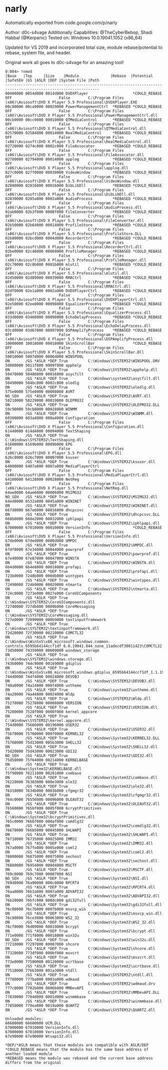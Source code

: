 # narly
Automatically exported from code.google.com/p/narly

Author: d0c-s4vage
Additionally Capabilities: @TheCyberBebop, Shadi Habbal (@Kerpanic)
Tested on: Windows 10.0.19041.1052 (x86_64)

Updated for VS 2019 and incorporated total size, module rebase/potential to rebase, system file, and header.

Original work all goes to d0c-s4vage for an amazing tool!

<pre><code>0:004> !nmod
|Base   |Top     |Size    |Module              |Rebase  |Potential    |SafeSEH |GS |ASLR |DEP |System File |Path
----------------------------------------------------------------------------------------------------------------
00400000 0054d000 0014d000 DVDXPlayer                    *COULD_REBASE OFF                     False        C:\Program Files (x86)\Aviosoft\DVD X Player 5.5 Professional\DVDXPlayer.EXE
00c80000 00ca9000 00029000 PowerManagementCtrl  *REBASED *COULD_REBASE OFF                     False        C:\Program Files (x86)\Aviosoft\DVD X Player 5.5 Professional\PowerManagementCtrl.dll
00cb0000 00cc0000 00010000 QTMediaControl       *REBASED *COULD_REBASE OFF                     False        C:\Program Files (x86)\Aviosoft\DVD X Player 5.5 Professional\QTMediaControl.dll
02570000 02584000 00014000 RealMediaControl     *REBASED *COULD_REBASE OFF                     False        C:\Program Files (x86)\Aviosoft\DVD X Player 5.5 Professional\RealMediaControl.dll
02720000 0274c000 0002c000 FileAssocator        *REBASED *COULD_REBASE OFF                     False        C:\Program Files (x86)\Aviosoft\DVD X Player 5.5 Professional\FileAssocator.dll
02780000 02794000 00014000 applog               *REBASED *COULD_REBASE OFF                     False        C:\Program Files (x86)\Aviosoft\DVD X Player 5.5 Professional\applog.dll
027c0000 027f0000 00030000 VideoWindow          *REBASED *COULD_REBASE OFF                     False        C:\Program Files (x86)\Aviosoft\DVD X Player 5.5 Professional\VideoWindow.dll
02800000 02816000 00016000 DibLibDll            *REBASED *COULD_REBASE OFF                     False        C:\Program Files (x86)\Aviosoft\DVD X Player 5.5 Professional\DibLibDll.dll
02830000 0285a000 0002a000 AudioProcess         *REBASED *COULD_REBASE OFF                     False        C:\Program Files (x86)\Aviosoft\DVD X Player 5.5 Professional\AudioProcess.dll
02ab0000 02b3f000 0008f000 FileConverter        *REBASED *COULD_REBASE OFF                     False        C:\Program Files (x86)\Aviosoft\DVD X Player 5.5 Professional\FileConverter.dll
02b50000 02b64000 00014000 ProfileStore         *REBASED *COULD_REBASE OFF                     False        C:\Program Files (x86)\Aviosoft\DVD X Player 5.5 Professional\ProfileStore.DLL
02b80000 02bcd000 0004d000 RecorderCtrl         *REBASED *COULD_REBASE OFF                     False        C:\Program Files (x86)\Aviosoft\DVD X Player 5.5 Professional\RecorderCtrl.dll
02be0000 02c48000 00068000 ProfileManager       *REBASED *COULD_REBASE OFF                     False        C:\Program Files (x86)\Aviosoft\DVD X Player 5.5 Professional\ProfileManager.dll
02c70000 02c8b000 0001b000 mlutil               *REBASED *COULD_REBASE OFF                     False        C:\Program Files (x86)\Aviosoft\DVD X Player 5.5 Professional\mlutil.dll
02d50000 02d89000 00039000 RMACtrl              *REBASED *COULD_REBASE OFF                     False        C:\Program Files (x86)\Aviosoft\DVD X Player 5.5 Professional\RMACtrl.dll
02df0000 02e1a000 0002a000 DVDXPlayerCtrl       *REBASED *COULD_REBASE OFF                     False        C:\Program Files (x86)\Aviosoft\DVD X Player 5.5 Professional\DVDXPlayerCtrl.dll
02e50000 02ee8000 00098000 EqualizerProcess     *REBASED *COULD_REBASE OFF                     False        C:\Program Files (x86)\Aviosoft\DVD X Player 5.5 Professional\EqualizerProcess.dll
033d0000 03468000 00098000 EchoDelayProcess     *REBASED *COULD_REBASE OFF                     False        C:\Program Files (x86)\Aviosoft\DVD X Player 5.5 Professional\EchoDelayProcess.dll
03cd0000 03d67000 00097000 DSPAmplifyProcess    *REBASED *COULD_REBASE OFF                     False        C:\Program Files (x86)\Aviosoft\DVD X Player 5.5 Professional\DSPAmplifyProcess.dll
10000000 10018000 00018000 SkinScrollBar                 *COULD_REBASE OFF                     False        C:\Program Files (x86)\Aviosoft\DVD X Player 5.5 Professional\SkinScrollBar.Dll
50010000 5007d000 0006d000 WINSPOOL                                    ON       /GS *ASLR *DEP True         C:\Windows\SYSTEM32\WINSPOOL.DRV
50080000 5011f000 0009f000 apphelp                                     ON       /GS *ASLR *DEP True         C:\Windows\SYSTEM32\apphelp.dll
50470000 50486000 00016000 asycfilt                                    ON       /GS *ASLR *DEP True         C:\Windows\system32\asycfilt.dll
50490000 504bc000 0002c000 oledlg                                      ON       /GS *ASLR *DEP True         C:\Windows\SYSTEM32\oledlg.dll
575e0000 575e8000 00008000 AVRT                                        NO_SEH   /GS *ASLR *DEP True         C:\Windows\SYSTEM32\AVRT.dll
58210000 58229000 00019000 OLEPRO32                                    ON       /GS *ASLR *DEP True         C:\Windows\SYSTEM32\OLEPRO32.DLL
59c90000 59cb8000 00028000 WINMM                                       ON       /GS *ASLR *DEP True         C:\Windows\SYSTEM32\WINMM.dll
60300000 603a4000 000a4000 Configuration                               OFF                     False        C:\Program Files (x86)\Aviosoft\DVD X Player 5.5 Professional\Configuration.dll
61440000 614d4000 00094000 TextShaping                                 ON       /GS *ASLR *DEP True         C:\Windows\SYSTEM32\TextShaping.dll
61600000 6169b000 0009b000 EPG                                         OFF                     False        C:\Program Files (x86)\Aviosoft\DVD X Player 5.5 Professional\EPG.dll
626c0000 626c7000 00007000 ksuser                                      ON       /GS *ASLR *DEP True         C:\Windows\SYSTEM32\ksuser.dll
64000000 6407a000 0007a000 MediaPlayerCtrl                             OFF                     False        C:\Program Files (x86)\Aviosoft\DVD X Player 5.5 Professional\MediaPlayerCtrl.dll
64100000 64128000 00028000 NetReg                                      OFF                     False        C:\Program Files (x86)\Aviosoft\DVD X Player 5.5 Professional\NetReg.dll
64ae0000 64ae6000 00006000 MSIMG32                                     NO_SEH   /GS *ASLR *DEP True         C:\Windows\SYSTEM32\MSIMG32.dll
64ed0000 6532a000 0045a000 WININET                                     ON       /GS *ASLR *DEP True         C:\Windows\SYSTEM32\WININET.dll
667d0000 667e6000 00016000 dhcpcsvc                                    ON       /GS *ASLR *DEP True         C:\Windows\SYSTEM32\dhcpcsvc.DLL
668b0000 668e2000 00032000 iphlpapi                                    ON       /GS *ASLR *DEP True         C:\Windows\SYSTEM32\iphlpapi.dll
67000000 67010000 00010000 VersionInfo                   *COULD_REBASE OFF                     False        C:\Program Files (x86)\Aviosoft\DVD X Player 5.5 Professional\VersionInfo.dll
67de0000 67ded000 0000d000 UMPDC                                       ON       /GS *ASLR *DEP True         C:\Windows\SYSTEM32\UMPDC.dll
67df0000 67e34000 00044000 powrprof                                    ON       /GS *ASLR *DEP True         C:\Windows\SYSTEM32\powrprof.dll
67e40000 67e87000 00047000 WINSTA                                      ON       /GS *ASLR *DEP True         C:\Windows\SYSTEM32\WINSTA.dll
6b4d0000 6b4e8000 00018000 profapi                                     ON       /GS *ASLR *DEP True         C:\Windows\SYSTEM32\profapi.dll
723b0000 7248b000 000db000 wintypes                                    ON       /GS *ASLR *DEP True         C:\Windows\SYSTEM32\wintypes.dll
72490000 724b9000 00029000 ntmarta                                     ON       /GS *ASLR *DEP True         C:\Windows\SYSTEM32\ntmarta.dll
724c0000 7273e000 0027e000 CoreUIComponents                            ON       /GS *ASLR *DEP True         C:\Windows\SYSTEM32\CoreUIComponents.dll
72740000 727db000 0009b000 CoreMessaging                               ON       /GS *ASLR *DEP True         C:\Windows\SYSTEM32\CoreMessaging.dll
727e0000 72899000 000b9000 textinputframework                          ON       /GS *ASLR *DEP True         C:\Windows\SYSTEM32\textinputframework.dll
72d20000 72f30000 00210000 COMCTL32                                    ON       /GS *ASLR *DEP True         C:\Windows\WinSxS\x86_microsoft.windows.common-controls_6595b64144ccf1df_6.0.19041.844_none_11adecdf30011423\COMCTL32.dll
73d50000 74359000 00609000 windows_storage                             ON       /GS *ASLR *DEP True         C:\Windows\SYSTEM32\windows.storage.dll
74360000 744c9000 00169000 gdiplus                                     ON       /GS *ASLR *DEP True         C:\Windows\WinSxS\x86_microsoft.windows.gdiplus_6595b64144ccf1df_1.1.19041.1023_none_d94e0b13e107593b\gdiplus.dll
744d0000 744f4000 00024000 DEVOBJ                                      ON       /GS *ASLR *DEP True         C:\Windows\SYSTEM32\DEVOBJ.dll
749a0000 74a14000 00074000 uxtheme                                     ON       /GS *ASLR *DEP True         C:\Windows\system32\uxtheme.dll
74a20000 74a44000 00024000 Wldp                                        ON       /GS *ASLR *DEP True         C:\Windows\SYSTEM32\Wldp.dll
75270000 75278000 00008000 VERSION                                     ON       /GS *ASLR *DEP True         C:\Windows\SYSTEM32\VERSION.dll
75280000 7528f000 0000f000 kernel_appcore                              ON       /GS *ASLR *DEP True         C:\Windows\SYSTEM32\kernel.appcore.dll
754d0000 75666000 00196000 USER32                                      ON       /GS *ASLR *DEP True         C:\Windows\System32\USER32.dll
75670000 75760000 000f0000 KERNEL32                                    ON       /GS *ASLR *DEP True         C:\Windows\System32\KERNEL32.DLL
75760000 75d13000 005b3000 SHELL32                                     ON       /GS *ASLR *DEP True         C:\Windows\System32\SHELL32.dll
75d20000 75d43000 00023000 GDI32                                       NO_SEH   /GS *ASLR *DEP True         C:\Windows\System32\GDI32.dll
75d50000 75f64000 00214000 KERNELBASE                                  ON       /GS *ASLR *DEP True         C:\Windows\System32\KERNELBASE.dll
75f90000 76211000 00281000 combase                                     ON       /GS *ASLR *DEP True         C:\Windows\System32\combase.dll
76220000 76303000 000e3000 ole32                                       ON       /GS *ASLR *DEP True         C:\Windows\System32\ole32.dll
76310000 7634b000 0003b000 cfgmgr32                                    ON       /GS *ASLR *DEP True         C:\Windows\System32\cfgmgr32.dll
764c0000 76556000 00096000 OLEAUT32                                    ON       /GS *ASLR *DEP True         C:\Windows\System32\OLEAUT32.dll
76560000 765bf000 0005f000 bcryptPrimitives                            ON       /GS *ASLR *DEP True         C:\Windows\System32\bcryptPrimitives.dll
765c0000 7666f000 000af000 comdlg32                                    ON       /GS *ASLR *DEP True         C:\Windows\System32\comdlg32.dll
76670000 766b5000 00045000 SHLWAPI                                     ON       /GS *ASLR *DEP True         C:\Windows\System32\SHLWAPI.dll
76710000 76735000 00025000 IMM32                                       ON       /GS *ASLR *DEP True         C:\Windows\System32\IMM32.dll
767a0000 767fe000 0005e000 coml2                                       ON       /GS *ASLR *DEP True         C:\Windows\System32\coml2.dll
76800000 76875000 00075000 sechost                                     ON       /GS *ASLR *DEP True         C:\Windows\System32\sechost.dll
76880000 76954000 000d4000 MSCTF                                       ON       /GS *ASLR *DEP True         C:\Windows\System32\MSCTF.dll
769c0000 769c7000 00007000 NSI                                         NO_SEH   /GS *ASLR *DEP True         C:\Windows\System32\NSI.dll
769d0000 76a90000 000c0000 RPCRT4                                      ON       /GS *ASLR *DEP True         C:\Windows\System32\RPCRT4.dll
76aa0000 76b1a000 0007a000 ADVAPI32                                    ON       /GS *ASLR *DEP True         C:\Windows\System32\ADVAPI32.dll
76b20000 76bfc000 000dc000 gdi32full                                   ON       /GS *ASLR *DEP True         C:\Windows\System32\gdi32full.dll
76c00000 76c7b000 0007b000 msvcp_win                                   ON       /GS *ASLR *DEP True         C:\Windows\System32\msvcp_win.dll
76c80000 76ce3000 00063000 WS2_32                                      ON       /GS *ASLR *DEP True         C:\Windows\System32\WS2_32.dll
76cf0000 76d09000 00019000 bcrypt                                      ON       /GS *ASLR *DEP True         C:\Windows\System32\bcrypt.dll
771e0000 771f8000 00018000 win32u                                      NO_SEH   /GS *ASLR *DEP True         C:\Windows\System32\win32u.dll
77210000 77297000 00087000 shcore                                      ON       /GS *ASLR *DEP True         C:\Windows\System32\shcore.dll
77320000 773df000 000bf000 msvcrt                                      ON       /GS *ASLR *DEP True         C:\Windows\System32\msvcrt.dll
773e0000 77500000 00120000 ucrtbase                                    ON       /GS *ASLR *DEP True         C:\Windows\System32\ucrtbase.dll
77510000 776b3000 001a3000 ntdll                                       ON       /GS *ASLR *DEP True         C:\Windows\SYSTEM32\ntdll.dll
77780000 777ba000 0003a000 wdmaud                                      ON       /GS *ASLR *DEP True         C:\Windows\SYSTEM32\wdmaud.drv
777c0000 7782b000 0006b000 MMDevAPI                                    ON       /GS *ASLR *DEP True         C:\Windows\SYSTEM32\MMDevAPI.DLL
77830000 7784d000 0001d000 winmmbase                                   ON       /GS *ASLR *DEP True         C:\Windows\SYSTEM32\winmmbase.dll
77850000 779ea000 0019a000 QUARTZ                                      ON       /GS *ASLR *DEP True         C:\Windows\SYSTEM32\QUARTZ.dll

Unloaded modules:
66600000 66600000 UCM.DLL             
67000000 67010000 VersionInfo.dll     
67000000 67010000 VersionInfo.dll     
67e90000 67e90000 Wtsapi32.dll        

*DEP/*ASLR means that these modules are compatible with ASLR/DEP
*COULD_REBASE means that the module has the same base address of another loaded module
*REBASED means the module was rebased and the current base address differs from the original</pre></code>
